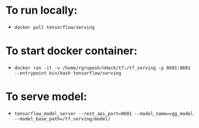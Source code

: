 # To run locally:

- `docker pull tensorflow/serving`

# To start docker container: 

- `docker run -it -v /home/rgrupesh/nHack/tf:/tf_serving -p 8601:8601 --entrypoint bin/bash tensorflow/serving`

# To serve model:

- `tensorflow_model_server --rest_api_port=8601 --model_name=vgg_model --model_base_path=/tf_serving/model/`
